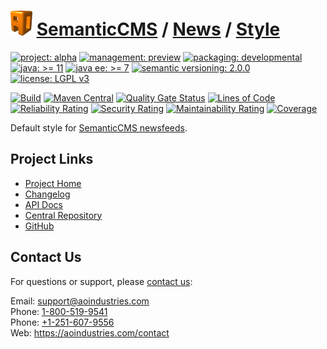 # [<img src="ao-logo.png" alt="AO Logo" width="35" height="40">](https://github.com/ao-apps) [SemanticCMS](https://github.com/ao-apps/semanticcms) / [News](https://github.com/ao-apps/semanticcms-news) / [Style](https://github.com/ao-apps/semanticcms-news-style)

[![project: alpha](https://semanticcms.com/ao-badges/project-alpha.svg)](https://aoindustries.com/life-cycle#project-alpha)
[![management: preview](https://semanticcms.com/ao-badges/management-preview.svg)](https://aoindustries.com/life-cycle#management-preview)
[![packaging: developmental](https://semanticcms.com/ao-badges/packaging-developmental.svg)](https://aoindustries.com/life-cycle#packaging-developmental)  
[![java: &gt;= 11](https://semanticcms.com/ao-badges/java-11.svg)](https://docs.oracle.com/en/java/javase/11/)
[![java ee: &gt;= 7](https://semanticcms.com/ao-badges/javaee-7.svg)](https://docs.oracle.com/javaee/7/)
[![semantic versioning: 2.0.0](https://semanticcms.com/ao-badges/semver-2.0.0.svg)](https://semver.org/spec/v2.0.0.html)
[![license: LGPL v3](https://semanticcms.com/ao-badges/license-lgpl-3.0.svg)](https://www.gnu.org/licenses/lgpl-3.0)

[![Build](https://github.com/ao-apps/semanticcms-news-style/workflows/Build/badge.svg?branch=master)](https://github.com/ao-apps/semanticcms-news-style/actions?query=workflow%3ABuild)
[![Maven Central](https://maven-badges.herokuapp.com/maven-central/com.semanticcms/semanticcms-news-style/badge.svg)](https://maven-badges.herokuapp.com/maven-central/com.semanticcms/semanticcms-news-style)
[![Quality Gate Status](https://sonarcloud.io/api/project_badges/measure?branch=master&project=com.semanticcms%3Asemanticcms-news-style&metric=alert_status)](https://sonarcloud.io/dashboard?branch=master&id=com.semanticcms%3Asemanticcms-news-style)
[![Lines of Code](https://sonarcloud.io/api/project_badges/measure?branch=master&project=com.semanticcms%3Asemanticcms-news-style&metric=ncloc)](https://sonarcloud.io/component_measures?branch=master&id=com.semanticcms%3Asemanticcms-news-style&metric=ncloc)  
[![Reliability Rating](https://sonarcloud.io/api/project_badges/measure?branch=master&project=com.semanticcms%3Asemanticcms-news-style&metric=reliability_rating)](https://sonarcloud.io/component_measures?branch=master&id=com.semanticcms%3Asemanticcms-news-style&metric=Reliability)
[![Security Rating](https://sonarcloud.io/api/project_badges/measure?branch=master&project=com.semanticcms%3Asemanticcms-news-style&metric=security_rating)](https://sonarcloud.io/component_measures?branch=master&id=com.semanticcms%3Asemanticcms-news-style&metric=Security)
[![Maintainability Rating](https://sonarcloud.io/api/project_badges/measure?branch=master&project=com.semanticcms%3Asemanticcms-news-style&metric=sqale_rating)](https://sonarcloud.io/component_measures?branch=master&id=com.semanticcms%3Asemanticcms-news-style&metric=Maintainability)
[![Coverage](https://sonarcloud.io/api/project_badges/measure?branch=master&project=com.semanticcms%3Asemanticcms-news-style&metric=coverage)](https://sonarcloud.io/component_measures?branch=master&id=com.semanticcms%3Asemanticcms-news-style&metric=Coverage)

Default style for [SemanticCMS newsfeeds](https://github.com/ao-apps/semanticcms-news).

## Project Links
* [Project Home](https://semanticcms.com/news/style/)
* [Changelog](https://semanticcms.com/news/style/changelog)
* [API Docs](https://semanticcms.com/news/style/apidocs/)
* [Central Repository](https://central.sonatype.com/artifact/com.semanticcms/semanticcms-news-style)
* [GitHub](https://github.com/ao-apps/semanticcms-news-style)

## Contact Us
For questions or support, please [contact us](https://aoindustries.com/contact):

Email: [support@aoindustries.com](mailto:support@aoindustries.com)  
Phone: [1-800-519-9541](tel:1-800-519-9541)  
Phone: [+1-251-607-9556](tel:+1-251-607-9556)  
Web: https://aoindustries.com/contact
